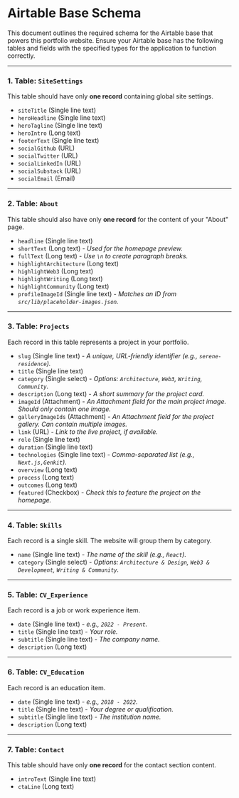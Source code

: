 # Airtable Base Schema

This document outlines the required schema for the Airtable base that powers this portfolio website. Ensure your Airtable base has the following tables and fields with the specified types for the application to function correctly.

---

### 1. Table: `SiteSettings`
This table should have only **one record** containing global site settings.

- `siteTitle` (Single line text)
- `heroHeadline` (Single line text)
- `heroTagline` (Single line text)
- `heroIntro` (Long text)
- `footerText` (Single line text)
- `socialGithub` (URL)
- `socialTwitter` (URL)
- `socialLinkedIn` (URL)
- `socialSubstack` (URL)
- `socialEmail` (Email)

---

### 2. Table: `About`
This table should also have only **one record** for the content of your "About" page.

- `headline` (Single line text)
- `shortText` (Long text) - *Used for the homepage preview.*
- `fullText` (Long text) - *Use `\n` to create paragraph breaks.*
- `highlightArchitecture` (Long text)
- `highlightWeb3` (Long text)
- `highlightWriting` (Long text)
- `highlightCommunity` (Long text)
- `profileImageId` (Single line text) - *Matches an ID from `src/lib/placeholder-images.json`.*

---

### 3. Table: `Projects`
Each record in this table represents a project in your portfolio.

- `slug` (Single line text) - *A unique, URL-friendly identifier (e.g., `serene-residence`).*
- `title` (Single line text)
- `category` (Single select) - *Options: `Architecture`, `Web3`, `Writing`, `Community`.*
- `description` (Long text) - *A short summary for the project card.*
- `imageId` (Attachment) - *An Attachment field for the main project image. Should only contain one image.*
- `galleryImageIds` (Attachment) - *An Attachment field for the project gallery. Can contain multiple images.*
- `link` (URL) - *Link to the live project, if available.*
- `role` (Single line text)
- `duration` (Single line text)
- `technologies` (Single line text) - *Comma-separated list (e.g., `Next.js,Genkit`).*
- `overview` (Long text)
- `process` (Long text)
- `outcomes` (Long text)
- `featured` (Checkbox) - *Check this to feature the project on the homepage.*

---

### 4. Table: `Skills`
Each record is a single skill. The website will group them by category.

- `name` (Single line text) - *The name of the skill (e.g., `React`).*
- `category` (Single select) - *Options: `Architecture & Design`, `Web3 & Development`, `Writing & Community`.*

---

### 5. Table: `CV_Experience`
Each record is a job or work experience item.

- `date` (Single line text) - *e.g., `2022 - Present`.*
- `title` (Single line text) - *Your role.*
- `subtitle` (Single line text) - *The company name.*
- `description` (Long text)

---

### 6. Table: `CV_Education`
Each record is an education item.

- `date` (Single line text) - *e.g., `2018 - 2022`.*
- `title` (Single line text) - *Your degree or qualification.*
- `subtitle` (Single line text) - *The institution name.*
- `description` (Long text)

---

### 7. Table: `Contact`
This table should have only **one record** for the contact section content.

- `introText` (Single line text)
- `ctaLine` (Long text)

